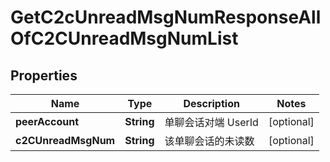 

# GetC2cUnreadMsgNumResponseAllOfC2CUnreadMsgNumList


## Properties

| Name | Type | Description | Notes |
|------------ | ------------- | ------------- | -------------|
|**peerAccount** | **String** | 单聊会话对端 UserId |  [optional] |
|**c2CUnreadMsgNum** | **String** | 该单聊会话的未读数 |  [optional] |




